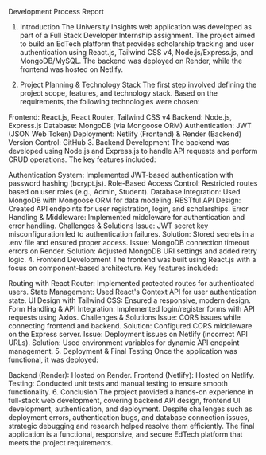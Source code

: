 Development Process Report
1. Introduction
The University Insights web application was developed as part of a Full Stack Developer Internship assignment. The project aimed to build an EdTech platform that provides scholarship tracking and user authentication using React.js, Tailwind CSS v4, Node.js/Express.js, and MongoDB/MySQL. The backend was deployed on Render, while the frontend was hosted on Netlify.

2. Project Planning & Technology Stack
The first step involved defining the project scope, features, and technology stack. Based on the requirements, the following technologies were chosen:

Frontend: React.js, React Router, Tailwind CSS v4
Backend: Node.js, Express.js
Database: MongoDB (via Mongoose ORM)
Authentication: JWT (JSON Web Token)
Deployment: Netlify (Frontend) & Render (Backend)
Version Control: GitHub
3. Backend Development
The backend was developed using Node.js and Express.js to handle API requests and perform CRUD operations. The key features included:

Authentication System: Implemented JWT-based authentication with password hashing (bcrypt.js).
Role-Based Access Control: Restricted routes based on user roles (e.g., Admin, Student).
Database Integration: Used MongoDB with Mongoose ORM for data modeling.
RESTful API Design: Created API endpoints for user registration, login, and scholarships.
Error Handling & Middleware: Implemented middleware for authentication and error handling.
Challenges & Solutions
Issue: JWT secret key misconfiguration led to authentication failures.
Solution: Stored secrets in a .env file and ensured proper access.
Issue: MongoDB connection timeout errors on Render.
Solution: Adjusted MongoDB URI settings and added retry logic.
4. Frontend Development
The frontend was built using React.js with a focus on component-based architecture. Key features included:

Routing with React Router: Implemented protected routes for authenticated users.
State Management: Used React's Context API for user authentication state.
UI Design with Tailwind CSS: Ensured a responsive, modern design.
Form Handling & API Integration: Implemented login/register forms with API requests using Axios.
Challenges & Solutions
Issue: CORS issues while connecting frontend and backend.
Solution: Configured CORS middleware on the Express server.
Issue: Deployment issues on Netlify (incorrect API URLs).
Solution: Used environment variables for dynamic API endpoint management.
5. Deployment & Final Testing
Once the application was functional, it was deployed:

Backend (Render): Hosted on Render.
Frontend (Netlify): Hosted on Netlify.
Testing: Conducted unit tests and manual testing to ensure smooth functionality.
6. Conclusion
The project provided a hands-on experience in full-stack web development, covering backend API design, frontend UI development, authentication, and deployment. Despite challenges such as deployment errors, authentication bugs, and database connection issues, strategic debugging and research helped resolve them efficiently. The final application is a functional, responsive, and secure EdTech platform that meets the project requirements.
